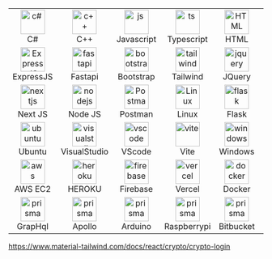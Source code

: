 <table style="border-collapse: collapse; width: 100%;" align="center">
  <tr>
    <td align="center" width="96" style="border: none;">
      <img src="https://skillicons.dev/icons?i=cs" width="48" height="48" alt="c#" />
      <br>C#
    </td>
    <td align="center" width="96" style="border: none;">
      <img src="https://skillicons.dev/icons?i=c" width="48" height="48" alt="c++" />
      <br>C++
    </td>
    <td align="center" width="96" style="border: none;">
      <img src="https://skillicons.dev/icons?i=js" width="48" height="48" alt="js" />
      <br>Javascript
    </td>
    <td align="center" width="96" style="border: none;">
      <img src="https://skillicons.dev/icons?i=ts" width="48" height="48" alt="ts" />
      <br>Typescript
    </td>
    <td align="center" width="96" style="border: none;">
      <img src="https://skillicons.dev/icons?i=html" width="48" height="48" alt="HTML" />
      <br>HTML
    </td>
    <td align="center" width="96" style="border: none;">
      <img src="https://skillicons.dev/icons?i=css" width="48" height="48" alt="css" />
      <br>CSS
    </td>
    <td align="center" width="96" style="border: none;">
      <img src="https://skillicons.dev/icons?i=react" width="48" height="48" alt="react" />
      <br>React
    </td>
    <td align="center" width="96" style="border: none;">
      <img src="https://skillicons.dev/icons?i=vue" width="48" height="48" alt="vue" />
      <br>Vue
    </td>
  </tr>
  <tr>
    <td align="center" width="96" style="border: none;">
      <img src="https://skillicons.dev/icons?i=express" width="48" height="48" alt="ExpressJS" />
      <br>ExpressJS
    </td>
    <td align="center" width="96" style="border: none;">
      <img src="https://skillicons.dev/icons?i=fastapi" width="48" height="48" alt="fastapi" />
      <br>Fastapi
    </td>
    <td align="center" width="96" style="border: none;">
      <img src="https://skillicons.dev/icons?i=bootstrap" width="48" height="48" alt="bootstrap" />
      <br>Bootstrap
    </td>
    <td align="center" width="96" style="border: none;">
      <img src="https://skillicons.dev/icons?i=tailwind" width="48" height="48" alt="tailwind" />
      <br>Tailwind
    </td>
    <td align="center" width="96" style="border: none;">
      <img src="https://skillicons.dev/icons?i=jquery" width="48" height="48" alt="jquery" />
      <br>JQuery
    </td>
    <td align="center" width="96" style="border: none;">
      <img src="https://skillicons.dev/icons?i=mongo" width="48" height="48" alt="mongo" />
      <br>MongoDB
    </td>
    <td align="center" width="96" style="border: none;">
      <img src="https://skillicons.dev/icons?i=sqlite" width="48" height="48" alt="sqlite" />
      <br>SQLite
    </td>
    <td align="center" width="96" style="border: none;">
      <img src="https://skillicons.dev/icons?i=mysql" width="48" height="48" alt="mysql" />
      <br>MySQL
    </td>
  </tr>
  <tr>
    <td align="center" width="96" style="border: none;">
      <img src="https://skillicons.dev/icons?i=nextjs" width="48" height="48" alt="nextjs" />
      <br>Next JS
    </td>
    <td align="center" width="96" style="border: none;">
      <img src="https://skillicons.dev/icons?i=nodejs" width="48" height="48" alt="nodejs" />
      <br>Node JS
    </td>
    <td align="center" width="96" style="border: none;">
      <img src="https://skillicons.dev/icons?i=postman" width="48" height="48" alt="Postman" />
      <br>Postman
    </td>
    <td align="center" width="96" style="border: none;">
      <img src="https://skillicons.dev/icons?i=linux" width="48" height="48" alt="Linux" />
      <br>Linux
    </td>
    <td align="center" width="96" style="border: none;">
      <img src="https://skillicons.dev/icons?i=flask" width="48" height="48" alt="flask" />
      <br>Flask
    </td>
    <td align="center" width="96" style="border: none;">
      <img src="https://skillicons.dev/icons?i=notion" width="48" height="48" alt="notion" />
      <br>Notion
    </td>
    <td align="center" width="96" style="border: none;">
      <img src="https://skillicons.dev/icons?i=npm" width="48" height="48" alt="npm" />
      <br>NPM
    </td>
    <td align="center" width="96" style="border: none;">
      <img src="https://skillicons.dev/icons?i=raspberrypi" width="48" height="48" alt="raspberrypi" />
      <br>Raspberrypi
    </td>
  </tr>
  <tr>
    <td align="center" width="96" style="border: none;">
      <img src="https://skillicons.dev/icons?i=ubuntu" width="48" height="48" alt="ubuntu" />
      <br>Ubuntu
    </td>
    <td align="center" width="96" style="border: none;">
      <img src="https://skillicons.dev/icons?i=visualstudio" width="48" height="48" alt="visualstudio" />
      <br>VisualStudio
    </td>
    <td align="center" width="96" style="border: none;">
      <img src="https://skillicons.dev/icons?i=vscode" width="48" height="48" alt="vscode" />
      <br>VScode
    </td>
    <td align="center" width="96" style="border: none;">
      <img src="https://skillicons.dev/icons?i=vite" width="48" height="48" alt="vite" />
      <br>Vite
    </td>
    <td align="center" width="96" style="border: none;">
      <img src="https://skillicons.dev/icons?i=windows" width="48" height="48" alt="windows" />
      <br>Windows
    </td>
    <td align="center" width="96" style="border: none;">
      <img src="https://skillicons.dev/icons?i=python" width="48" height="48" alt="python" />
      <br>Python
    </td>
    <td align="center" width="96" style="border: none;">
      <img src="https://skillicons.dev/icons?i=selenium" width="48" height="48" alt="selenium" />
      <br>Selenium
    </td>
    <td align="center" width="96" style="border: none;">
      <img src="https://skillicons.dev/icons?i=tensorflow" width="48" height="48" alt="tensorflow" />
      <br>Tensorflow
    </td>
  </tr>
  <tr>
    <td align="center" width="96" style="border: none;">
      <img src="https://skillicons.dev/icons?i=aws" width="48" height="48" alt="aws" />
      <br>AWS EC2
    </td>
    <td align="center" width="96" style="border: none;">
      <img src="https://skillicons.dev/icons?i=heroku" width="48" height="48" alt="heroku" />
      <br>HEROKU
    </td>
    <td align="center" width="96" style="border: none;">
      <img src="https://skillicons.dev/icons?i=firebase" width="48" height="48" alt="firebase" />
      <br>Firebase
    </td>
    <td align="center" width="96" style="border: none;">
      <img src="https://skillicons.dev/icons?i=vercel" width="48" height="48" alt="vercel" />
      <br>Vercel
    </td>
    <td align="center" width="96" style="border: none;">
      <img src="https://skillicons.dev/icons?i=docker" width="48" height="48" alt="docker" />
      <br>Docker
    </td>
    <td align="center" width="96" style="border: none;">
      <img src="https://skillicons.dev/icons?i=nginx" width="48" height="48" alt="nginx" />
      <br>Nginx
    </td>
    <td align="center" width="96" style="border: none;">
      <img src="https://skillicons.dev/icons?i=github" width="48" height="48" alt="github" />
      <br>Github
    </td>
    <td align="center" width="96" style="border: none;">
      <img src="https://skillicons.dev/icons?i=prisma" width="48" height="48" alt="prisma" />
      <br>Prisma
    </td> 
  </tr>
  <tr>   
    <td align="center" width="96" style="border: none;">
      <img src="https://skillicons.dev/icons?i=graphql" width="48" height="48" alt="prisma" />
      <br>GrapHql
    </td>    
    <td align="center" width="96" style="border: none;">
      <img src="https://skillicons.dev/icons?i=apollo" width="48" height="48" alt="prisma" />
      <br>Apollo
    </td>
     <td align="center" width="96" style="border: none;">
      <img src="https://skillicons.dev/icons?i=arduino" width="48" height="48" alt="prisma" />
      <br>Arduino
    </td>    <td align="center" width="96" style="border: none;">
      <img src="https://skillicons.dev/icons?i=raspberrypi" width="48" height="48" alt="prisma" />
      <br>Raspberrypi
    </td> 
    <td align="center" width="96" style="border: none;">
      <img src="https://skillicons.dev/icons?i=bitbucket" width="48" height="48" alt="prisma" />
      <br>Bitbucket
    </td>
    <td align="center" width="96" style="border: none;">
      <img src="https://skillicons.dev/icons?i=remix" width="48" height="48" alt="prisma" />
      <br>Remix
    </td>
    <td align="center" width="96" style="border: none;">
      <img src="https://images.spr.so/cdn-cgi/imagedelivery/j42No7y-dcokJuNgXeA0ig/32f3a89c-99c4-466f-8536-dd75f65fa320/Strapi-Monogram/w=256,quality=90,fit=scale-down" width="48" height="48" alt="prisma" />
      <br>Strapi 5
    </td>
    <td align="center" width="96" style="border: none;">
      <img src="https://static.cdnlogo.com/logos/k/28/keystonejs.svg" width="48" height="48" alt="prisma" />
      <br>Keystone 6
    </td>
  
     
   
  </tr>
</table>




https://www.material-tailwind.com/docs/react/crypto/crypto-login
